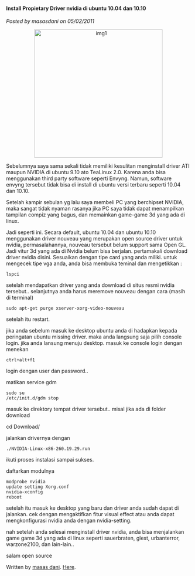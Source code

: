 #### Install Propietary Driver nvidia di ubuntu 10.04 dan 10.10
_Posted by masasdani on 05/02/2011_

<p align="center">
	<img src="./posts/2011-02-05-install-propietary-driver-nvidia-di-ubuntu-10-04-dan-10-10/nvidia_logo_3d-1024x768.jpg" height="350px" alt="img1">
</p> 

Sebelumnya saya sama sekali tidak memiliki kesulitan menginstall driver ATI maupun NVIDIA di ubuntu 9.10 ato TeaLinux 2.0. Karena anda bisa menggunakan third party software seperti Envyng. Namun, software envyng tersebut tidak bisa di install di ubuntu versi terbaru seperti 10.04 dan 10.10.

Setelah kampir sebulan yg lalu saya membeli PC yang berchipset NVIDIA, maka sangat tidak nyaman rasanya jika PC saya tidak dapat menampilkan tampilan compiz yang bagus, dan memainkan game-game 3d yang ada di linux.

Jadi seperti ini. Secara default, ubuntu 10.04 dan ubuntu 10.10 menggunakan driver nouveau yang merupakan open source driver untuk nvidia, permasalahannya, nouveau tersebut belum support sama Open GL. Jadi vitur 3d yang ada di Nvidia belum bisa berjalan. pertamakali download driver nvidia disini. Sesuaikan dengan tipe card yang anda miliki. untuk mengecek tipe vga anda, anda bisa membuka teminal dan mengetikkan :

```
lspci

```

setelah mendapatkan driver yang anda download di situs resmi nvidia tersebut.. selanjutnya anda harus meremove nouveau dengan cara (masih di terminal)

```
sudo apt-get purge xserver-xorg-video-nouveau

```

setelah itu restart.

jika anda sebelum masuk ke desktop ubuntu anda di hadapkan kepada peringatan ubuntu missing driver. maka anda langsung saja pilih console login. jika anda lansung menuju desktop. masuk ke console login dengan menekan

`ctrl+alt+f1`

login dengan user dan password..

matikan service gdm

```
sudo su
/etc/init.d/gdm stop
```

masuk ke direktory tempat driver tersebut.. misal jika ada di folder download

cd Download/

jalankan drivernya dengan

```
./NVIDIA-Linux-x86-260.19.29.run

```

ikuti proses instalasi sampai sukses.

daftarkan modulnya

```
modprobe nvidia
update setting Xorg.conf
nvidia-xconfig
reboot
```

setelah itu masuk ke desktop yang baru dan driver anda sudah dapat di jalankan. cek dengan mengaktifkan fitur visual effect atau anda dapat mengkonfigurasi nvidia anda dengan nvidia-setting.

nah setelah anda selesai menginstall driver nvidia, anda bisa menjalankan game game 3d yang ada di linux seperti sauerbraten, glest, urbanterror, warzone2100, dan lain-lain..

salam open source

Written by [masas dani](http://mexez.wordpress.com/). [Here](http://mexez.wordpress.com/2011/02/05/solved-install-propietary-driver-nvidia-di-ubuntu-10-04-dan-10-10/).

